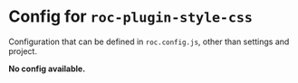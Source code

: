 # Config for `roc-plugin-style-css`

Configuration that can be defined in `roc.config.js`, other than settings and project.

__No config available.__
